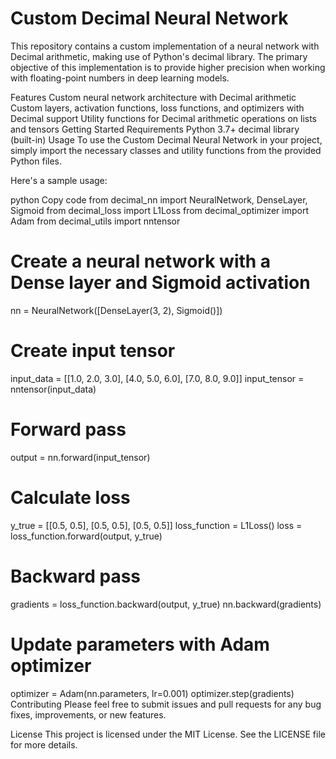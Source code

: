 # Custom Decimal Neural Network
This repository contains a custom implementation of a neural network with Decimal arithmetic, making use of Python's decimal library. The primary objective of this implementation is to provide higher precision when working with floating-point numbers in deep learning models.

Features
Custom neural network architecture with Decimal arithmetic
Custom layers, activation functions, loss functions, and optimizers with Decimal support
Utility functions for Decimal arithmetic operations on lists and tensors
Getting Started
Requirements
Python 3.7+
decimal library (built-in)
Usage
To use the Custom Decimal Neural Network in your project, simply import the necessary classes and utility functions from the provided Python files.

Here's a sample usage:

python
Copy code
from decimal_nn import NeuralNetwork, DenseLayer, Sigmoid
from decimal_loss import L1Loss
from decimal_optimizer import Adam
from decimal_utils import nntensor

# Create a neural network with a Dense layer and Sigmoid activation
nn = NeuralNetwork([DenseLayer(3, 2), Sigmoid()])

# Create input tensor
input_data = [[1.0, 2.0, 3.0], [4.0, 5.0, 6.0], [7.0, 8.0, 9.0]]
input_tensor = nntensor(input_data)

# Forward pass
output = nn.forward(input_tensor)

# Calculate loss
y_true = [[0.5, 0.5], [0.5, 0.5], [0.5, 0.5]]
loss_function = L1Loss()
loss = loss_function.forward(output, y_true)

# Backward pass
gradients = loss_function.backward(output, y_true)
nn.backward(gradients)

# Update parameters with Adam optimizer
optimizer = Adam(nn.parameters, lr=0.001)
optimizer.step(gradients)
Contributing
Please feel free to submit issues and pull requests for any bug fixes, improvements, or new features.

License
This project is licensed under the MIT License. See the LICENSE file for more details.
